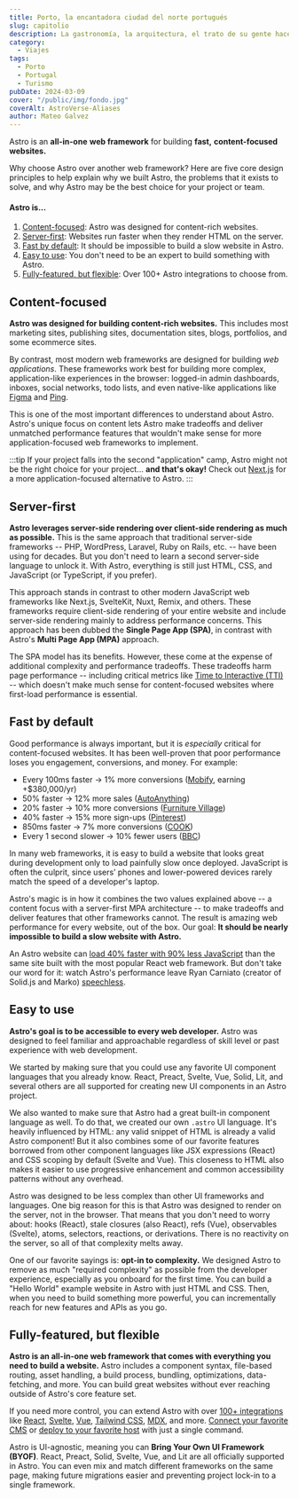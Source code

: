 ```yaml
---
title: Porto, la encantadora ciudad del norte portugués
slug: capitolio
description: La gastronomía, la arquitectura, el trato de su gente hacen que sea un increíble destino
category:
  - Viajes
tags:
  - Porto
  - Portugal
  - Turismo
pubDate: 2024-03-09
cover: "/public/img/fondo.jpg"
coverAlt: AstroVerse-Aliases
author: Mateo Galvez
---
```


Astro is an **all-in-one** **web framework** for building **fast,** **content-focused websites.**

Why choose Astro over another web framework? Here are five core design principles to help explain why we built Astro, the problems that it exists to solve, and why Astro may be the best choice for your project or team.

#### Astro is...

1. [Content-focused](#content-focused): Astro was designed for content-rich websites.
2. [Server-first](#server-first): Websites run faster when they render HTML on the server.
3. [Fast by default](#fast-by-default): It should be impossible to build a slow website in Astro.
4. [Easy to use](#easy-to-use): You don't need to be an expert to build something with Astro.
5. [Fully-featured, but flexible](#fully-featured-but-flexible): Over 100+ Astro integrations to choose from.

## Content-focused

**Astro was designed for building content-rich websites.** This includes most marketing sites, publishing sites, documentation sites, blogs, portfolios, and some ecommerce sites.

By contrast, most modern web frameworks are designed for building _web applications_. These frameworks work best for building more complex, application-like experiences in the browser: logged-in admin dashboards, inboxes, social networks, todo lists, and even native-like applications like [Figma](https://figma.com/) and [Ping](https://ping.gg/).

This is one of the most important differences to understand about Astro. Astro's unique focus on content lets Astro make tradeoffs and deliver unmatched performance features that wouldn't make sense for more application-focused web frameworks to implement.

:::tip
If your project falls into the second "application" camp, Astro might not be the right choice for your project... **and that's okay!** Check out [Next.js](https://nextjs.org/) for a more application-focused alternative to Astro.
:::

## Server-first

**Astro leverages server-side rendering over client-side rendering as much as possible.** This is the same approach that traditional server-side frameworks -- PHP, WordPress, Laravel, Ruby on Rails, etc. -- have been using for decades. But you don't need to learn a second server-side language to unlock it. With Astro, everything is still just HTML, CSS, and JavaScript (or TypeScript, if you prefer).

This approach stands in contrast to other modern JavaScript web frameworks like Next.js, SvelteKit, Nuxt, Remix, and others. These frameworks require client-side rendering of your entire website and include server-side rendering mainly to address performance concerns. This approach has been dubbed the **Single Page App (SPA)**, in contrast with Astro's **Multi Page App (MPA)** approach.

The SPA model has its benefits. However, these come at the expense of additional complexity and performance tradeoffs. These tradeoffs harm page performance -- including critical metrics like [Time to Interactive (TTI)](https://web.dev/interactive/) -- which doesn't make much sense for content-focused websites where first-load performance is essential.

## Fast by default

Good performance is always important, but it is _especially_ critical for content-focused websites. It has been well-proven that poor performance loses you engagement, conversions, and money. For example:

- Every 100ms faster → 1% more conversions ([Mobify](https://web.dev/why-speed-matters/), earning +$380,000/yr)
- 50% faster → 12% more sales ([AutoAnything](https://www.digitalcommerce360.com/2010/08/19/web-accelerator-revs-conversion-and-sales-autoanything/))
- 20% faster → 10% more conversions ([Furniture Village](https://www.thinkwithgoogle.com/intl/en-gb/marketing-strategies/app-and-mobile/furniture-village-and-greenlight-slash-page-load-times-boosting-user-experience/))
- 40% faster → 15% more sign-ups ([Pinterest](https://medium.com/pinterest-engineering/driving-user-growth-with-performance-improvements-cfc50dafadd7))
- 850ms faster → 7% more conversions ([COOK](https://web.dev/why-speed-matters/))
- Every 1 second slower → 10% fewer users ([BBC](https://www.creativebloq.com/features/how-the-bbc-builds-websites-that-scale))

In many web frameworks, it is easy to build a website that looks great during development only to load painfully slow once deployed. JavaScript is often the culprit, since users’ phones and lower-powered devices rarely match the speed of a developer's laptop.

Astro's magic is in how it combines the two values explained above -- a content focus with a server-first MPA architecture -- to make tradeoffs and deliver features that other frameworks cannot. The result is amazing web performance for every website, out of the box. Our goal: **It should be nearly impossible to build a slow website with Astro.**

An Astro website can [load 40% faster with 90% less JavaScript](https://twitter.com/t3dotgg/status/1437195415439360003) than the same site built with the most popular React web framework. But don't take our word for it: watch Astro's performance leave Ryan Carniato (creator of Solid.js and Marko) [speechless](https://youtu.be/2ZEMb_H-LYE?t=8163).

## Easy to use

**Astro's goal is to be accessible to every web developer.** Astro was designed to feel familiar and approachable regardless of skill level or past experience with web development.

We started by making sure that you could use any favorite UI component languages that you already know. React, Preact, Svelte, Vue, Solid, Lit, and several others are all supported for creating new UI components in an Astro project.

We also wanted to make sure that Astro had a great built-in component language as well. To do that, we created our own `.astro` UI language. It's heavily influenced by HTML: any valid snippet of HTML is already a valid Astro component! But it also combines some of our favorite features borrowed from other component languages like JSX expressions (React) and CSS scoping by default (Svelte and Vue). This closeness to HTML also makes it easier to use progressive enhancement and common accessibility patterns without any overhead.

Astro was designed to be less complex than other UI frameworks and languages. One big reason for this is that Astro was designed to render on the server, not in the browser. That means that you don't need to worry about: hooks (React), stale closures (also React), refs (Vue), observables (Svelte), atoms, selectors, reactions, or derivations. There is no reactivity on the server, so all of that complexity melts away.

One of our favorite sayings is: **opt-in to complexity.** We designed Astro to remove as much "required complexity" as possible from the developer experience, especially as you onboard for the first time. You can build a "Hello World" example website in Astro with just HTML and CSS. Then, when you need to build something more powerful, you can incrementally reach for new features and APIs as you go.

## Fully-featured, but flexible

**Astro is an all-in-one web framework that comes with everything you need to build a website.** Astro includes a component syntax, file-based routing, asset handling, a build process, bundling, optimizations, data-fetching, and more. You can build great websites without ever reaching outside of Astro's core feature set.

If you need more control, you can extend Astro with over [100+ integrations](https://astro.build/integrations/) like [React](https://www.npmjs.com/package/@astrojs/react), [Svelte](https://www.npmjs.com/package/@astrojs/svelte), [Vue](https://www.npmjs.com/package/@astrojs/vue), [Tailwind CSS](https://www.npmjs.com/package/@astrojs/tailwind), [MDX](https://www.npmjs.com/package/@astrojs/mdx), and more. [Connect your favorite CMS](/en/guides/cms/) or [deploy to your favorite host](/en/guides/deploy/) with just a single command.

Astro is UI-agnostic, meaning you can **Bring Your Own UI Framework (BYOF)**. React, Preact, Solid, Svelte, Vue, and Lit are all officially supported in Astro. You can even mix and match different frameworks on the same page, making future migrations easier and preventing project lock-in to a single framework.

